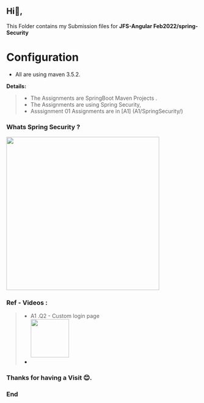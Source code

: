 
## Hi👋, 

 This Folder contains my Submission files for  **JFS-Angular Feb2022/spring-Security**

#  Configuration
 -  All are using maven 3.5.2.
  
**Details:**
> - The  Assignments are SpringBoot Maven Projects .
> - The  Assignments are using  Spring Security, 
> - Asssignment 01 Assignments are in [A1] (A1/SpringSecurity/)


### Whats Spring Security ? 

<img src="https://1.bp.blogspot.com/-mBTz291Kp7M/YaJCI-FEWUI/AAAAAAAAcTk/B5uZTTtnXisUxmzNQ0IbJc9U5ZAFHIWRACLcBGAsYHQ/s832/Authentication-Authorization-Meme%2528k%2Bhimaanshu%2Bshuklaa%2529.jpg" style: width= 400px,height-400px; >

### Ref - Videos : 
> - A1 .Q2 -      Custom login page <a href=" https://www.youtube.com/watch?v=yoTohM2jYhs ">  
<img src="https://img.youtube.com/vi/yoTohM2jYhs/0.jpg" style: width= 100px,height-100px; > <a>
> -  

### Thanks for having a Visit 😊.
### End